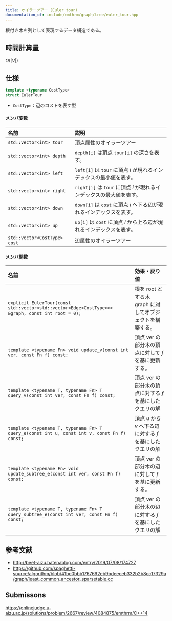 ```yaml
---
title: オイラーツアー (Euler tour)
documentation_of: include/emthrm/graph/tree/euler_tour.hpp
---
```


根付き木を列として表現するデータ構造である。


## 時間計算量

$O(\lvert V \rvert)$


## 仕様

```cpp
template <typename CostType>
struct EulerTour
```

- `CostType`：辺のコストを表す型

#### メンバ変数

|名前|説明|
|:--|:--|
|`std::vector<int> tour`|頂点属性のオイラーツアー|
|`std::vector<int> depth`|`depth[i]` は頂点 `tour[i]` の深さを表す。|
|`std::vector<int> left`|`left[i]` は `tour` に頂点 $i$ が現れるインデックスの最小値を表す。|
|`std::vector<int> right`|`right[i]` は `tour` に頂点 $i$ が現れるインデックスの最大値を表す。|
|`std::vector<int> down`|`down[i]` は `cost` に頂点 $i$ へ下る辺が現れるインデックスを表す。|
|`std::vector<int> up`|`up[i]` は `cost` に頂点 $i$ から上る辺が現れるインデックスを表す。|
|`std::vector<CostType> cost`|辺属性のオイラーツアー|

#### メンバ関数

|名前|効果・戻り値|
|:--|:--|
|`explicit EulerTour(const std::vector<std::vector<Edge<CostType>>> &graph, const int root = 0);`|根を $\mathrm{root}$ とする木 $\mathrm{graph}$ に対してオブジェクトを構築する。|
|`template <typename Fn> void update_v(const int ver, const Fn f) const;`|頂点 $\mathrm{ver}$ の部分木の頂点に対して $f$ を基に更新する。|
|`template <typename T, typename Fn> T query_v(const int ver, const Fn f) const;`|頂点 $\mathrm{ver}$ の部分木の頂点に対する $f$ を基にしたクエリの解|
|`template <typename T, typename Fn> T query_e(const int u, const int v, const Fn f) const;`|頂点 $u$ から $v$ へ下る辺に対する $f$ を基にしたクエリの解|
|`template <typename Fn> void update_subtree_e(const int ver, const Fn f) const;`|頂点 $\mathrm{ver}$ の部分木の辺に対して $f$ を基に更新する。|
|`template <typename T, typename Fn> T query_subtree_e(const int ver, const Fn f) const;`|頂点 $\mathrm{ver}$ の部分木の辺に対する $f$ を基にしたクエリの解|


## 参考文献

- http://beet-aizu.hatenablog.com/entry/2019/07/08/174727
- https://github.com/spaghetti-source/algorithm/blob/41bc0bbb1767692eb9bdeeceb332b2b8cc17329a/graph/least_common_ancestor_sparsetable.cc


## Submissons

https://onlinejudge.u-aizu.ac.jp/solutions/problem/2667/review/4084875/emthrm/C++14
